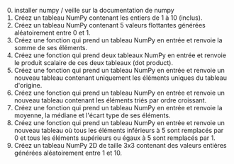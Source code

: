 
0. installer numpy / veille sur la documentation de numpy
1. Créez un tableau NumPy contenant les entiers de 1 à 10 (inclus).
2. Créez un tableau NumPy contenant 5 valeurs flottantes générées aléatoirement entre 0 et 1.
3. Créez une fonction qui prend un tableau NumPy en entrée et renvoie la somme de ses éléments.
4. Créez une fonction qui prend deux tableaux NumPy en entrée et renvoie le produit scalaire de ces deux tableaux (dot product).
5. Créez une fonction qui prend un tableau NumPy en entrée et renvoie un nouveau tableau contenant uniquement les éléments uniques du tableau d'origine.
6. Créez une fonction qui prend un tableau NumPy en entrée et renvoie un nouveau tableau contenant les éléments triés par ordre croissant.
7. Créez une fonction qui prend un tableau NumPy en entrée et renvoie la moyenne, la médiane et l'écart type de ses éléments.
8. Créez une fonction qui prend un tableau NumPy en entrée et renvoie un nouveau tableau où tous les éléments inférieurs à 5 sont remplacés par 0 et tous les éléments supérieurs ou égaux à 5 sont remplacés par 1.
9. Créez un tableau NumPy 2D de taille 3x3 contenant des valeurs entières générées aléatoirement entre 1 et 10.
